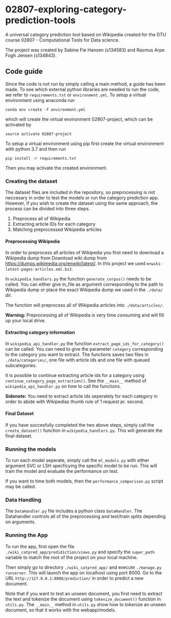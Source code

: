 # 02807-exploring-category-prediction-tools
A universal category prediction tool based on Wikipedia created for the 
DTU course 02807 - Computational Tools for Data science.

The project was created by Sabine Fie Hansen (s134583) and Rasmus Arpe Fogh Jensen (s134843). 

## Code guide
Since the code is not run by simply calling a main method, a guide has been made.
To see which external python libraries are needed to run the code, we refer to `requirements.txt`
or `environment.yml`. To setup a virtual environment using anaconda run 


`conda env create -f environment.yml` 

which will create the virtual environment 02807-project, which can be activated by

`source activate 02807-project`

To setup a virtual environment using pip first create the virtual environment with
python 3.7 and then run

`pip install -r requirements.txt`

Then you may activate the created environment.

### Creating the dataset
The dataset files are included in the repository, so preprocessing is not
neccesary in order to test the models or run the category prediction app.
However, if you wish to create the dataset using the same approach, the process
can be divided into three steps. 

1. Preprocess all of Wikipedia
2. Extracting article IDs for each category
3. Matching preprocessed Wikipedia articles 

#### Preprocessing Wikipedia
In order to preprocess all articles of Wikipedia you first need to download a 
Wikipedia dump from Download wiki dump from https://dumps.wikimedia.org/enwiki/latest/. 
In this project we used `enwiki-latest-pages-articles.xml.bz2`.

In `wikipedia_handlers.py` the function `generate_corpus()` needs to be called. 
You can either give in_file as argument corresponding to the path to Wikipedia dump
or place the exact Wikipedia dump we used in the `./data/` dir.

The function will preprocess all of Wikipedia articles into `./data/articles/`.

**Warning:** Preprocessing all of Wikipedia is very time consuming and will fill
up your local drive. 

#### Extracting category information
In `wikipedia_api_handler.py` the function `extract_page_ids_for_category()`
can be called. You can need to give the parameter `category` corresponding to 
the category you want to extract. The functions saves two files in `./data/categories/`, 
one file with article ids and one file with queued subcategories. 

It is possible to continue extracting article 
ids for a category using `continue_category_page_extraction()`. See the `__main__` method of `wikipedia_api_handler.py`
on how to call the functions.

**Sidenote:** You need to extract article ids seperately for each category in order
to abide with Wikipedias thumb rule of 1 request pr. second.

#### Final Dataset
If you have succesfully completed the two above steps, simply call the `create_dataset()` function
in `wikipedia_handlers.py`. This will generate the final dataset. 


### Running the models
To run each model seperate, simply call the `ml_models.py` with either argument
SVC or LSH specficying the specific model to be run. This will train the model
and evaluate the performance on test.

If you want to time both models, then the `performance_comparison.py` script may be called.

### Data Handling
The `DataHandler.py` file includes a python class `DataHandler`. The Datahandler 
controls all of the preprocessing and test/train splits depending on arguments. 


### Running the App
To run the app, first open the file `./wiki_catpred_app/predidiction/views.py` and specify
the `super_path` variable to match the root of the project on your local machine. 

Then simply go to directory `./wiki_catpred_app/` and execute 
`./manage.py runserver`. This will launch the app on localhost using port 8000. Go to the
URL `http://127.0.0.1:8000/prediction/` in order to predict a new document. 

Note that if you want to test an unseen document, you first need to extract the text
and tokenize the document using `tokenize_document()` function in `utils.py`. 
The `__main__` method in `utils.py` show how to tokenize an unseen document, so that it works with the webapp/models. 